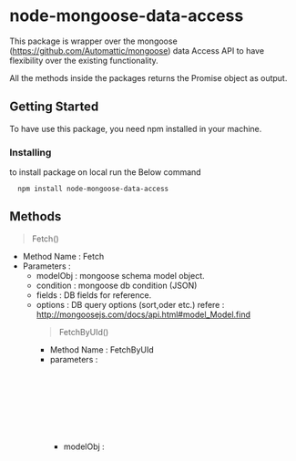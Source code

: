      
# node-mongoose-data-access

This package is wrapper over the mongoose (https://github.com/Automattic/mongoose) data Access API to have flexibility over the existing functionality.

All the methods inside the packages returns the Promise object as output.

## Getting Started

To have use this package, you need npm installed in your machine.


### Installing

to install package on local run the Below command

```
  npm install node-mongoose-data-access 
```

## Methods

> Fetch()

 - Method Name :  Fetch
 - Parameters      :
	 -  modelObj   :  <object> mongoose schema model object.
	 -  condition    : <object> mongoose db condition (JSON)
	 - fields           : <string> DB fields for reference.
	 - options       : <object> DB query options (sort,oder etc.)
 refere :  http://mongoosejs.com/docs/api.html#model_Model.find


> FetchByUId()

 - Method Name : FetchByUId
 - parameters     :
	 - modelObj   :  <object> mongoose schema model object.
	 - id                : <string> mongoDB collection unique id (_id).


> FetchById()

 - Method Name : FetchById
 - parameters     :
	 - modelObj   :  <object> mongoose schema model object.
	 - id                : <string> value of the DB field.
	 - keyName    : <string> DB field name.


> FetchAllById()

 - Method Name : FetchAllById
 - parameters     :
	 - modelObj   :  <object> mongoose schema model object.
	 - id                : <string> value of the DB field.
	 - keyName    : <string> DB field name.


> FetchAll()

 - Method Name : FetchAll
 - parameters     :
	 - modelObj   :  <object> mongoose schema model object.

refer : http://mongoosejs.com/docs/api.html#model_Model.find


> GetCount()

 - Method Name : GetCount
 - parameters     :
	 - modelObj   :  <object> mongoose schema model object.
	 - condition    : <object> mongoose db condition (JSON)

refere : http://mongoosejs.com/docs/api.html#model_Model.count


>Delete()

 - Method Name : Delete
 - parameters     :
	 - modelObj   :  <object> mongoose schema model object.
	 - id                : <string> value of the DB field.
	 - options       : <object> DB query options.

refer : http://mongoosejs.com/docs/api.html#model_Model.findByIdAndRemove


> Save()

 - Method Name : Save
 - parameters     :
	 - modelObj   :  <object> mongoose schema model object.


> InsertMany()

 - Method Name : InsertMany
 - parameters     :
	 - modelObj   :  <object> mongoose schema model object.
	 - jArray         :  <Array>  array of collection data.

refere  : http://mongoosejs.com/docs/api.html#model_Model.insertMany


> Update()

 - Method Name : FetchAllById
 - parameters     :
	 - modelObj   :  <object> mongoose schema model object.
	 - id                : <string> value of the DB field.
	 - update        : <string> update field with value (JSON)
	 -  options     : <object> DB query options.

refere : http://mongoosejs.com/docs/api.html#model_Model.findByIdAndUpdate


> Search() - search by keyword

 - Method Name : Search
 - parameters     :
	 - modelObj   :  <object> mongoose schema model object.
	 - text             : <string> search string.
	 -  options     : <object> DB query options.(limit,skip etc.)

refere : https://docs.mongodb.com/manual/reference/operator/query/text/


> SearchCount() -  keyword serach count

 - Method Name : SearchCount
 - parameters     :
	 - modelObj   :  <object> mongoose schema model object.
	 - text             : <string> search string.
	
refere : https://docs.mongodb.com/manual/reference/operator/query/text/


## Author

* **Pranit Bardapurkar** 
